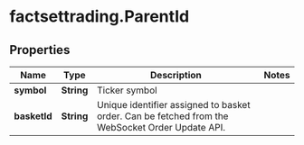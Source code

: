 # factsettrading.ParentId

## Properties

Name | Type | Description | Notes
------------ | ------------- | ------------- | -------------
**symbol** | **String** | Ticker symbol | 
**basketId** | **String** | Unique identifier assigned to basket order. Can be fetched from the WebSocket Order Update API. | 


